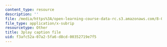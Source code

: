 ```yaml
---
content_type: resource
description: ''
file: /media/https%3A/open-learning-course-data-rc.s3.amazonaws.com/8-01sc-classical-mechanics-fall-2016/f3afc52a07a25fa6d8cd00352719e7f5_emrHcqEvXpw.srt
file_type: application/x-subrip
resourcetype: Other
title: 3play caption file
uid: f3afc52a-07a2-5fa6-d8cd-00352719e7f5
---
```

